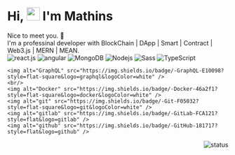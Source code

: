 <h1>Hi, <img src="https://raw.githubusercontent.com/iampavangandhi/iampavangandhi/master/gifs/Hi.gif" width="30px"> I'm Mathins</h1>
Nice to meet you. 🤗 <br/>
I'm a professinal developer with BlockChain | DApp | Smart | Contract | Web3.js | MERN | MEAN.
<div>
  <div align="left">
    <img alt="react.js" src="https://img.shields.io/badge/-ReactJS-61DAFB?style=flat&logo=react&logoColor=white" />
    <img alt="angular" src="https://img.shields.io/badge/-Angular-DD0031?style=flat&logo=angular&logoColor=white" />
    <img alt="MongoDB" src="https://img.shields.io/badge/-MongoDB-13aa52?style=flat-square&logo=mongodb&logoColor=white" />
    <img alt="Nodejs" src="https://img.shields.io/badge/-Nodejs-43853d?style=flat-square&logo=Node.js&logoColor=white" />
    <img alt="Sass" src="https://img.shields.io/badge/-Sass-CC6699?style=flat-square&logo=sass&logoColor=white" />
    <img alt="TypeScript" src="https://img.shields.io/badge/-TypeScript-007ACC?style=flat-square&logo=typescript&logoColor=white" />

    <img alt="GraphQL" src="https://img.shields.io/badge/-GraphQL-E10098?style=flat-square&logo=graphql&logoColor=white" />
    <br/>
    <img alt="Docker" src="https://img.shields.io/badge/-Docker-46a2f1?style=flat-square&logo=docker&logoColor=white" />
    <img alt="git" src="https://img.shields.io/badge/-Git-F05032?style=flat-square&logo=git&logoColor=white" />
    <img alt="gitlab" src="https://img.shields.io/badge/-GitLab-FCA121?style=flat&logo=gitlab" />
    <img alt="github" src="https://img.shields.io/badge/-GitHub-181717?style=flat&logo=github" />
  </p>
  </div>
  <div align="right">
    <img alt="status" src="https://github-readme-stats.vercel.app/api?username=mathiasechi&show_icons=true&&custom_title=Current%20Status&title_color=baf14f&text_color=76d285&icon_color=cff389&theme=dark" align="right" />
  </div>
 </div>


<!---
mathiasechi/mathiasechi is a ✨ special ✨ repository because its `README.md` (this file) appears on your GitHub profile.
You can click the Preview link to take a look at your changes.
--->
